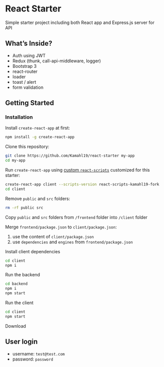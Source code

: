 # React Starter

Simple starter project including both React app and Express.js server for API

## What’s Inside?

* Auth using JWT
* Redux (thunk, call-api-middleware, logger)
* Bootstrap 3
* react-router
* loader
* toast / alert
* form validation

## Getting Started

### Installation

Install `create-react-app` at first:

```sh
npm install -g create-react-app
```

Clone this repository:

```sh
git clone https://github.com/Kamahl19/react-starter my-app
cd my-app
```

Run `create-react-app` using [custom `react-scripts`](https://github.com/Kamahl19/create-react-app/tree/master/packages/react-scripts) customized for this starter:

```sh
create-react-app client --scripts-version react-scripts-kamahl19-fork
cd client
```

Remove `public` and `src` folders:

```sh
rm -rf public src
```

Copy `public` and `src` folders from `/frontend` folder into `/client` folder

Merge `frontend/package.json` to `client/package.json`:

1. use the content of `client/package.json`
2. use `dependencies` and `engines` from `frontend/package.json`

Install client dependencies

```sh
cd client
npm i
```

Run the backend

```sh
cd backend
npm i
npm start
```

Run the client

```sh
cd client
npm start
```

Download 

## User login

* username: `test@test.com`
* password: `password`
